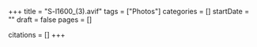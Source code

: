 +++
title = "S-l1600_(3).avif"
tags = ["Photos"]
categories = []
startDate = ""
draft = false
pages = []

citations = []
+++
